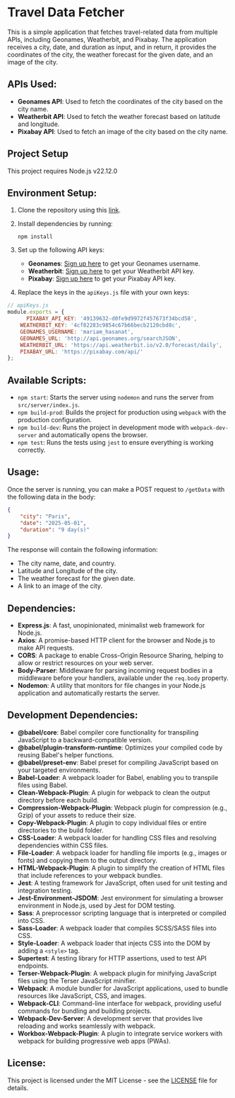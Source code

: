 # Travel Data Fetcher

This is a simple application that fetches travel-related data from multiple APIs, including Geonames, Weatherbit, and Pixabay. The application receives a city, date, and duration as input, and in return, it provides the coordinates of the city, the weather forecast for the given date, and an image of the city.

## APIs Used:
- **Geonames API**: Used to fetch the coordinates of the city based on the city name.
- **Weatherbit API**: Used to fetch the weather forecast based on latitude and longitude.
- **Pixabay API**: Used to fetch an image of the city based on the city name.

## Project Setup
This project requires Node.js v22.12.0

## Environment Setup:
1. Clone the repository using this [link](https://github.com/MariamHasanat/Travel-App).
2. Install dependencies by running:
   ```
   npm install
   ```
3. Set up the following API keys:
    - **Geonames**: [Sign up here](http://www.geonames.org/login) to get your Geonames username.
    - **Weatherbit**: [Sign up here](https://weatherbit.io/) to get your Weatherbit API key.
    - **Pixabay**: [Sign up here](https://pixabay.com/api/docs/) to get your Pixabay API key.

4. Replace the keys in the `apiKeys.js` file with your own keys:

```javascript
// apiKeys.js
module.exports = {
      PIXABAY_API_KEY: '49139632-d0fe9d9972f457673f34bcd58',
    WEATHERBIT_KEY: '4cf82283c9854c67b66becb2120cbd8c',
    GEONAMES_USERNAME: 'mariam_hasanat',
    GEONAMES_URL: 'http://api.geonames.org/searchJSON',
    WEATHERBIT_URL: 'https://api.weatherbit.io/v2.0/forecast/daily',
    PIXABAY_URL: 'https://pixabay.com/api/'
};
```


## Available Scripts:
- `npm start`: Starts the server using `nodemon` and runs the server from `src/server/index.js`.
- `npm build-prod`: Builds the project for production using `webpack` with the production configuration.
- `npm build-dev`: Runs the project in development mode with `webpack-dev-server` and automatically opens the browser.
- `npm test`: Runs the tests using `jest` to ensure everything is working correctly.

## Usage:
Once the server is running, you can make a POST request to `/getData` with the following data in the body:

```json
{
    "city": "Paris",
    "date": "2025-05-01",
    "duration": "9 day(s)"
}
```

The response will contain the following information:
- The city name, date, and country.
- Latitude and Longitude of the city.
- The weather forecast for the given date.
- A link to an image of the city.

## Dependencies:
- **Express.js**: A fast, unopinionated, minimalist web framework for Node.js.
- **Axios**: A promise-based HTTP client for the browser and Node.js to make API requests.
- **CORS**: A package to enable Cross-Origin Resource Sharing, helping to allow or restrict resources on your web server.
- **Body-Parser**: Middleware for parsing incoming request bodies in a middleware before your handlers, available under the `req.body` property.
- **Nodemon**: A utility that monitors for file changes in your Node.js application and automatically restarts the server.

## Development Dependencies:
- **@babel/core**: Babel compiler core functionality for transpiling JavaScript to a backward-compatible version.
- **@babel/plugin-transform-runtime**: Optimizes your compiled code by reusing Babel's helper functions.
- **@babel/preset-env**: Babel preset for compiling JavaScript based on your targeted environments.
- **Babel-Loader**: A webpack loader for Babel, enabling you to transpile files using Babel.
- **Clean-Webpack-Plugin**: A plugin for webpack to clean the output directory before each build.
- **Compression-Webpack-Plugin**: Webpack plugin for compression (e.g., Gzip) of your assets to reduce their size.
- **Copy-Webpack-Plugin**: A plugin to copy individual files or entire directories to the build folder.
- **CSS-Loader**: A webpack loader for handling CSS files and resolving dependencies within CSS files.
- **File-Loader**: A webpack loader for handling file imports (e.g., images or fonts) and copying them to the output directory.
- **HTML-Webpack-Plugin**: A plugin to simplify the creation of HTML files that include references to your webpack bundles.
- **Jest**: A testing framework for JavaScript, often used for unit testing and integration testing.
- **Jest-Environment-JSDOM**: Jest environment for simulating a browser environment in Node.js, used by Jest for DOM testing.
- **Sass**: A preprocessor scripting language that is interpreted or compiled into CSS.
- **Sass-Loader**: A webpack loader that compiles SCSS/SASS files into CSS.
- **Style-Loader**: A webpack loader that injects CSS into the DOM by adding a `<style>` tag.
- **Supertest**: A testing library for HTTP assertions, used to test API endpoints.
- **Terser-Webpack-Plugin**: A webpack plugin for minifying JavaScript files using the Terser JavaScript minifier.
- **Webpack**: A module bundler for JavaScript applications, used to bundle resources like JavaScript, CSS, and images.
- **Webpack-CLI**: Command-line interface for webpack, providing useful commands for bundling and building projects.
- **Webpack-Dev-Server**: A development server that provides live reloading and works seamlessly with webpack.
- **Workbox-Webpack-Plugin**: A plugin to integrate service workers with webpack for building progressive web apps (PWAs).

## License:
This project is licensed under the MIT License - see the [LICENSE](LICENSE) file for details.

